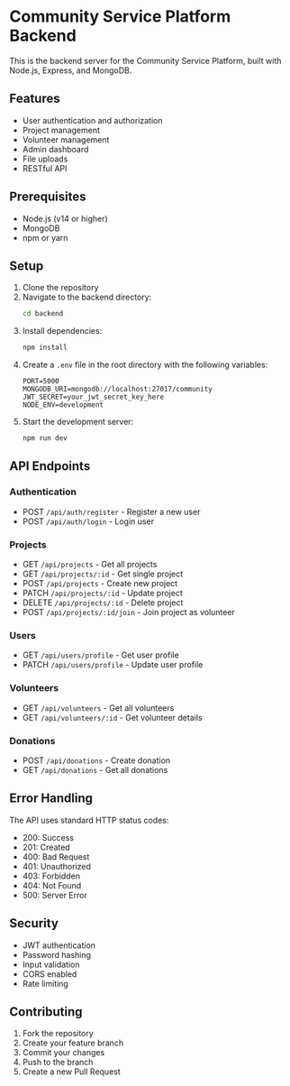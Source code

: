 # Community Service Platform Backend

This is the backend server for the Community Service Platform, built with Node.js, Express, and MongoDB.

## Features

- User authentication and authorization
- Project management
- Volunteer management
- Admin dashboard
- File uploads
- RESTful API

## Prerequisites

- Node.js (v14 or higher)
- MongoDB
- npm or yarn

## Setup

1. Clone the repository
2. Navigate to the backend directory:
   ```bash
   cd backend
   ```
3. Install dependencies:
   ```bash
   npm install
   ```
4. Create a `.env` file in the root directory with the following variables:
   ```
   PORT=5000
   MONGODB_URI=mongodb://localhost:27017/community
   JWT_SECRET=your_jwt_secret_key_here
   NODE_ENV=development
   ```
5. Start the development server:
   ```bash
   npm run dev
   ```

## API Endpoints

### Authentication
- POST `/api/auth/register` - Register a new user
- POST `/api/auth/login` - Login user

### Projects
- GET `/api/projects` - Get all projects
- GET `/api/projects/:id` - Get single project
- POST `/api/projects` - Create new project
- PATCH `/api/projects/:id` - Update project
- DELETE `/api/projects/:id` - Delete project
- POST `/api/projects/:id/join` - Join project as volunteer

### Users
- GET `/api/users/profile` - Get user profile
- PATCH `/api/users/profile` - Update user profile

### Volunteers
- GET `/api/volunteers` - Get all volunteers
- GET `/api/volunteers/:id` - Get volunteer details

### Donations
- POST `/api/donations` - Create donation
- GET `/api/donations` - Get all donations

## Error Handling

The API uses standard HTTP status codes:
- 200: Success
- 201: Created
- 400: Bad Request
- 401: Unauthorized
- 403: Forbidden
- 404: Not Found
- 500: Server Error

## Security

- JWT authentication
- Password hashing
- Input validation
- CORS enabled
- Rate limiting

## Contributing

1. Fork the repository
2. Create your feature branch
3. Commit your changes
4. Push to the branch
5. Create a new Pull Request 
